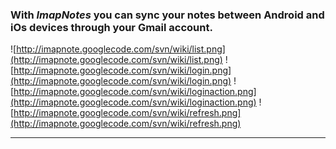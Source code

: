 ### With _ImapNotes_ you can sync your notes between Android and iOs devices through your Gmail account. ###

![http://imapnote.googlecode.com/svn/wiki/list.png](http://imapnote.googlecode.com/svn/wiki/list.png) ![http://imapnote.googlecode.com/svn/wiki/login.png](http://imapnote.googlecode.com/svn/wiki/login.png) ![http://imapnote.googlecode.com/svn/wiki/loginaction.png](http://imapnote.googlecode.com/svn/wiki/loginaction.png) ![http://imapnote.googlecode.com/svn/wiki/refresh.png](http://imapnote.googlecode.com/svn/wiki/refresh.png)


---


